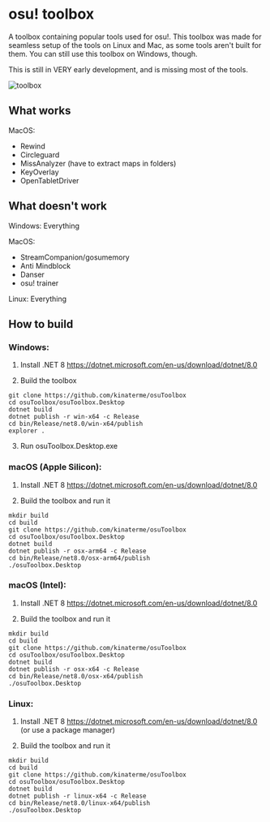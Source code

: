 # osu! toolbox
A toolbox containing popular tools used for osu!.
This toolbox was made for seamless setup of the tools on Linux and Mac, as some tools aren't built for them.
You can still use this toolbox on Windows, though.

This is still in VERY early development, and is missing most of the tools.

![toolbox](https://github.com/user-attachments/assets/a1f09e73-ec7f-4045-8475-51f04331817e)

## What works
MacOS: 

* Rewind
* Circleguard
* MissAnalyzer (have to extract maps in folders)
* KeyOverlay
* OpenTabletDriver

## What doesn't work
Windows: Everything<br/>

MacOS: 
* StreamCompanion/gosumemory
* Anti Mindblock
* Danser
* osu! trainer<br/>

Linux: Everything

## How to build
### Windows:<br/>

1. Install .NET 8 https://dotnet.microsoft.com/en-us/download/dotnet/8.0
  
2. Build the toolbox
```
git clone https://github.com/kinaterme/osuToolbox
cd osuToolbox/osuToolbox.Desktop
dotnet build
dotnet publish -r win-x64 -c Release
cd bin/Release/net8.0/win-x64/publish
explorer .
```
3. Run osuToolbox.Desktop.exe

### macOS (Apple Silicon):<br/>

1. Install .NET 8 https://dotnet.microsoft.com/en-us/download/dotnet/8.0

2. Build the toolbox and run it
```
mkdir build
cd build
git clone https://github.com/kinaterme/osuToolbox
cd osuToolbox/osuToolbox.Desktop
dotnet build
dotnet publish -r osx-arm64 -c Release
cd bin/Release/net8.0/osx-arm64/publish
./osuToolbox.Desktop
```

### macOS (Intel):<br/>

1. Install .NET 8 https://dotnet.microsoft.com/en-us/download/dotnet/8.0

2. Build the toolbox and run it
```
mkdir build
cd build
git clone https://github.com/kinaterme/osuToolbox
cd osuToolbox/osuToolbox.Desktop
dotnet build
dotnet publish -r osx-x64 -c Release
cd bin/Release/net8.0/osx-x64/publish
./osuToolbox.Desktop
```
### Linux:<br/>

1. Install .NET 8 https://dotnet.microsoft.com/en-us/download/dotnet/8.0 (or use a package manager)

2. Build the toolbox and run it
```
mkdir build
cd build
git clone https://github.com/kinaterme/osuToolbox
cd osuToolbox/osuToolbox.Desktop
dotnet build
dotnet publish -r linux-x64 -c Release
cd bin/Release/net8.0/linux-x64/publish
./osuToolbox.Desktop
```

